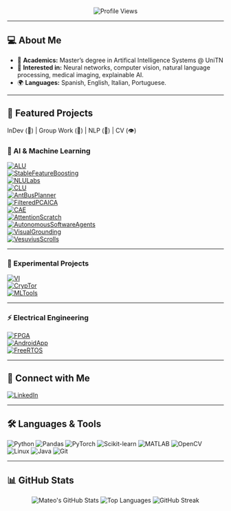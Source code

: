 <h1 align="center"></h1>
<p align="center">
  <img src="https://komarev.com/ghpvc/?username=mateo-drr&label=Profile%20views&color=0e75b6&style=flat" alt="Profile Views" />
</p>

---

## 💻 About Me
- 🎯 **Academics:** Master’s degree in Artifical Intelligence Systems @ UniTN
- 🧠 **Interested in:** Neural networks, computer vision, natural language processing, medical imaging, explainable AI.  
- 🌍 **Languages:** Spanish, English, Italian, Portuguese.

---

## 📂 Featured Projects

InDev (🚧) | Group Work (👥) | NLP (💬) | CV (👁️) 

### 🧠 AI & Machine Learning
[![ALU](https://img.shields.io/badge/👁️_ALU-Autonomous_Lung_Ultrasound-blue?style=for-the-badge)](https://github.com/Mateo-drr/ALU-Autonomous-Lung-Ultrasound)  
[![StableFeatureBoosting](https://img.shields.io/badge/SFB-Stable_Feature_Boosting-green?style=for-the-badge)](https://github.com/Mateo-drr/StableFeatureBoosting)  
[![NLULabs](https://img.shields.io/badge/💬_NLULabs-Natural_Language_Understanding_Labs-orange?style=for-the-badge)](https://github.com/Mateo-drr/NLULabs)  
[![CLU](https://img.shields.io/badge/🚧💬_CLU-Codified_Likeness_Unit-lightgrey?style=for-the-badge)](https://github.com/Mateo-drr/CLU)  
[![AntBusPlanner](https://img.shields.io/badge/ACO-Ant_Bus_Planner-purple?style=for-the-badge)](https://github.com/Mateo-drr/AntsBusPlanner)  
[![FilteredPCAICA](https://img.shields.io/badge/FP&ICA-Filtered_PCA_&_ICA-yellow?style=for-the-badge)](https://github.com/Mateo-drr/FilteredP-ICA)  
[![CAE](https://img.shields.io/badge/👥👁️_ImgCompCAE-Image_Compression_CAE-orange?style=for-the-badge)](https://github.com/Mateo-drr/CompressiveCAE)  
[![AttentionScratch](https://img.shields.io/badge/💬_Attention-From_Scratch-blueviolet?style=for-the-badge)](https://github.com/Mateo-drr/AttentionFromScratch)  
[![AutonomousSoftwareAgents](https://img.shields.io/badge/👥_ASA_DeliverooJS-Autonomous_Software_Agents_Deliveroo_Game-lightblue?style=for-the-badge)](https://github.com/debryu/Autonomous-Software-Agents)  
[![VisualGrounding](https://img.shields.io/badge/👥💬👁️_CLIP_VG-Clip_Based_Visual_Grounding-red?style=for-the-badge)](https://github.com/debryu/Visual-Grounding)  
[![VesuviusScrolls](https://img.shields.io/badge/👥👁️_RepMoDE-Vesuvius_Scrolls-9cf?style=for-the-badge)](https://github.com/debryu/VesuviusScrolls)  

---

### 🚀 Experimental Projects  

[![VI](https://img.shields.io/badge/🚧💬_VI-Virtual_Intelligence-orange?style=for-the-badge)](https://github.com/Mateo-drr/VI-VirtualIntelligence)  
[![CrypTor](https://img.shields.io/badge/🚧👥_CrypTor-Crypto_Price_Predictor-lightgrey?style=for-the-badge)](https://github.com/Mateo-drr/Cryp-Tor)  
[![MLTools](https://img.shields.io/badge/MLTools-Deep_Learning_Blocks_&_Utilities-blue?style=for-the-badge)](https://github.com/Mateo-drr/MLTools)  

---

### ⚡ Electrical Engineering  

[![FPGA](https://img.shields.io/badge/👥_FPGA-Arcade_Game-darkgreen?style=for-the-badge)](https://github.com/Mateo-drr/FPGA_arcadeGame)  
[![AndroidApp](https://img.shields.io/badge/👥_Android-Greenhouse_Control_APP-3DDC84?style=for-the-badge&logo=android&logoColor=white)](https://github.com/Mateo-drr/PDM)  
[![FreeRTOS](https://img.shields.io/badge/👥_FreeRTOS-Greenhouse_Control_System-00599C?style=for-the-badge)](https://github.com/Mateo-drr/FreeRTOSGrenhouse)  


---

## 🤝 Connect with Me

[![LinkedIn](https://img.shields.io/badge/LinkedIn-0A66C2?style=for-the-badge&logo=linkedin&logoColor=white)](https://linkedin.com/in/mateodrr)

---

## 🛠️ Languages & Tools

![Python](https://img.shields.io/badge/Python-3776AB?style=for-the-badge&logo=python&logoColor=white)
![Pandas](https://img.shields.io/badge/Pandas-150458?style=for-the-badge&logo=pandas&logoColor=white)
![PyTorch](https://img.shields.io/badge/PyTorch-EE4C2C?style=for-the-badge&logo=pytorch&logoColor=white)
![Scikit-learn](https://img.shields.io/badge/Scikit--Learn-F7931E?style=for-the-badge&logo=scikit-learn&logoColor=white)
![MATLAB](https://img.shields.io/badge/Matlab-0076A8?style=for-the-badge&logo=mathworks&logoColor=white)
![OpenCV](https://img.shields.io/badge/OpenCV-5C3EE8?style=for-the-badge&logo=opencv&logoColor=white)
![Linux](https://img.shields.io/badge/Linux-FCC624?style=for-the-badge&logo=linux&logoColor=black)
![Java](https://img.shields.io/badge/Java-ED8B00?style=for-the-badge&logo=oracle&logoColor=white)
![Git](https://img.shields.io/badge/Git-F05032?style=for-the-badge&logo=git&logoColor=white)

---

## 📊 GitHub Stats

<div align="center">
  <img src="https://github-readme-stats.vercel.app/api?username=mateo-drr&show_icons=true&theme=dark&hide_border=true" alt="Mateo's GitHub Stats" />
  <img src="https://github-readme-stats.vercel.app/api/top-langs/?username=mateo-drr&layout=compact&theme=dark&hide_border=true" alt="Top Languages" />
  <img src="https://github-readme-streak-stats.herokuapp.com/?user=mateo-drr&theme=dark&hide_border=true&v=1" alt="GitHub Streak" />
</div>
